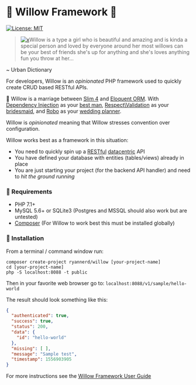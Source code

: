 # 🌳 Willow Framework 🌳

[![License: MIT](https://img.shields.io/badge/License-MIT-yellow.svg)](https://opensource.org/licenses/MIT)

>[![x](https://image.flaticon.com/icons/png/128/1867/1867404.png)]()Willow is a type a girl who is beautiful and amazing and is kinda a special person and loved by everyone around her
>most willows can be your best of friends she's up for anything and she's loves anything fun you throw at her...

~ Urban Dictionary

For developers, Willow is an _opinionated_ PHP framework used to quickly create CRUD based RESTful APIs.

💒 Willow is a marriage between [Slim 4](http://slimframework.com) and [Eloquent ORM](https://github.com/illuminate/database).
With [Dependency Injection](http://php-di.org/) as your [best man](https://en.wikipedia.org/wiki/Groomsman), 
[Respect\Validation](https://respect-validation.readthedocs.io/en/1.1/) as your [bridesmaid](https://en.wikipedia.org/wiki/Bridesmaid),
and [Robo](http://robo.li/) as your [wedding planner](https://en.wikipedia.org/wiki/Wedding_planner). 

Willow is _opinionated_ meaning that Willow stresses convention over configuration.

Willow works best as a framework in this situation:
* You need to quickly spin up a [RESTful](https://restfulapi.net/) [datacentric](https://www.codecademy.com/articles/what-is-crud) API
* You have defined your database with entities (tables/views) already in place
* You are just starting your project (for the backend API handler) and need to _hit the ground running_

### 📃 Requirements
* PHP 7.1+
* MySQL 5.6+ or SQLite3 (Postgres and MSSQL should also work but are untested)
* [Composer](https://getcomposer.org) (For Willow to work best this must be installed globally)

### 💾 Installation
From a terminal / command window run:

```
composer create-project ryannerd/willow [your-project-name]
cd [your-project-name]
php -S localhost:8088 -t public
```

Then in your favorite web browser go to: `localhost:8088/v1/sample/hello-world`

The result should look something like this:

```json
{
  "authenticated": true,
  "success": true,
  "status": 200,
  "data": {
    "id": "hello-world"
  },
  "missing": [ ],
  "message": "Sample test",
  "timestamp": 1556903905
}
```

For more instructions see the [Willow Framework User Guide](https://willow.plexie.com/app/#/public/project/f66cdc9e-18dd-419c-8575-0c8901152cd3)
